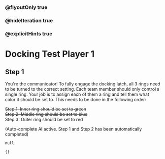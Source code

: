 ### @flyoutOnly true
### @hideIteration true
### @explicitHints true

# Docking Test Player 1

## Step 1
You're the communicator! To fully engage the docking latch, all 3 rings need to be turned to the correct setting. Each team member should only control a single ring. Your job is to assign each of them a ring and tell them what color it should be set to. This needs to be done in the following order:

~~Step 1: Inner ring should be set to green~~  
~~Step 2: Middle ring should be set to blue~~  
Step 3: Outer ring should be set to red

(Auto-complete AI active. Step 1 and Step 2 has been automatically completed)
```ghost    
null
```
```template
{}
```

